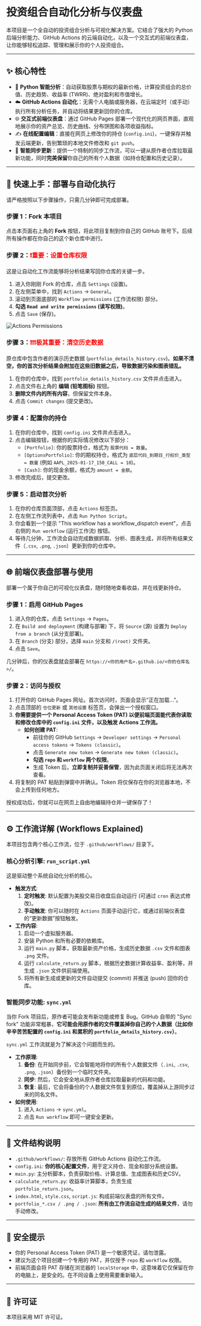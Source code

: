 # 投资组合自动化分析与仪表盘

本项目是一个全自动的投资组合分析与可视化解决方案。它结合了强大的 Python 后端分析能力、GitHub Actions 的云端自动化，以及一个交互式的前端仪表盘，让你能够轻松追踪、管理和展示你的个人投资组合。

---

## ✨ 核心特性

- 🧠 **Python 智能分析**：自动获取股票与期权的最新价格，计算投资组合的总价值、历史趋势、收益率 (TWRR)、绝对盈利和市值增长。
- ☁️ **GitHub Actions 自动化**：无需个人电脑或服务器，在云端定时（或手动）执行所有分析任务，并自动将结果更新回你的仓库。
- 🌐 **交互式前端仪表盘**：通过 GitHub Pages 部署一个现代化的网页界面，直观地展示你的资产总览、历史曲线、分布饼图和各项收益指标。
- ✍️ **在线配置编辑**：直接在网页上修改你的持仓 (`config.ini`)，一键保存并触发云端更新，告别繁琐的本地文件修改和 `git push`。
- 🔄 **智能同步更新**：提供一个特制的同步工作流，可以一键从原作者仓库拉取最新功能，同时**完美保留**你自己的所有个人数据（如持仓配置和历史记录）。

---

## 🚀 快速上手：部署与自动化执行

请严格按照以下步骤操作，只需几分钟即可完成部署。

### 步骤 1：Fork 本项目

点击本页面右上角的 **Fork** 按钮，将此项目复制到你自己的 GitHub 账号下。后续所有操作都在你自己的这个新仓库中进行。

### 步骤 2：<span style="color:red;">**❗️重要：设置仓库权限**</span>

这是让自动化工作流能够将分析结果写回你仓库的关键一步。

1.  进入你刚刚 Fork 的仓库，点击 `Settings` (设置)。
2.  在左侧菜单中，找到 `Actions` -> `General`。
3.  滚动到页面底部的 `Workflow permissions` (工作流权限) 部分。
4.  **勾选 `Read and write permissions` (读写权限)**。
5.  点击 `Save` (保存)。

![Actions Permissions](https://user-images.githubusercontent.com/132885883/277884531-01e40775-58d8-44e2-a74c-47402f0a4f5f.png)

### 步骤 3：<span style="color:red;">**❗️❗️❗️极其重要：清空历史数据**</span>

原仓库中包含作者的演示历史数据 (`portfolio_details_history.csv`)。**如果不清空，你的首次分析结果会附加在这些旧数据之后，导致数据污染和图表错乱。**

1.  在你的仓库中，找到 `portfolio_details_history.csv` 文件并点击进入。
2.  点击文件右上角的 **编辑 (铅笔图标)** 按钮。
3.  **删除文件内的所有内容**，但保留文件本身。
4.  点击 `Commit changes` (提交更改)。

### 步骤 4：配置你的持仓

1.  在你的仓库中，找到 `config.ini` 文件并点击进入。
2.  点击编辑按钮，根据你的实际情况修改以下部分：
    *   `[Portfolio]`: 你的股票持仓，格式为 `股票代码 = 数量`。
    *   `[OptionsPortfolio]`: 你的期权持仓，格式为 `底层代码_到期日_行权价_类型 = 数量` (例如 `AAPL_2025-01-17_150_CALL = 10`)。
    *   `[Cash]`: 你的现金余额，格式为 `amount = 金额`。
3.  修改完成后，提交更改。

### 步骤 5：启动首次分析

1.  在你的仓库页面顶部，点击 `Actions` 标签页。
2.  在左侧工作流列表中，点击 `Run Python Script`。
3.  你会看到一个提示 "This workflow has a workflow_dispatch event"，点击右侧的 `Run workflow` (运行工作流) 按钮。
4.  等待几分钟，工作流会自动完成数据抓取、分析、图表生成，并将所有结果文件（`.csv`, `.png`, `.json`）更新到你的仓库中。

---

## 🌐 前端仪表盘部署与使用

部署一个属于你自己的可视化仪表盘，随时随地查看收益，并在线更新持仓。

### 步骤 1：启用 GitHub Pages

1.  进入你的仓库，点击 `Settings` -> `Pages`。
2.  在 `Build and deployment` (构建与部署) 下，将 `Source` (源) 设置为 `Deploy from a branch` (从分支部署)。
3.  在 `Branch` (分支) 部分，选择 `main` 分支和 `/(root)` 文件夹。
4.  点击 `Save`。

几分钟后，你的仪表盘就会部署在 `https://<你的用户名>.github.io/<你的仓库名>/`。

### 步骤 2：访问与授权

1.  打开你的 GitHub Pages 网址。首次访问时，页面会显示“正在加载...”。
2.  点击顶部的 `仓位更新` 或 `其他设置` 标签页，会弹出一个授权窗口。
3.  **你需要提供一个 Personal Access Token (PAT) 以便前端页面能代表你读取和修改仓库中的 `config.ini` 文件，以及触发 Actions 工作流。**
    *   **如何创建 PAT**:
        *   前往你的 GitHub `Settings` -> `Developer settings` -> `Personal access tokens` -> `Tokens (classic)`。
        *   点击 `Generate new token` -> `Generate new token (classic)`。
        *   **勾选 `repo` 和 `workflow` 两个权限**。
        *   生成 Token 后，**立即复制并妥善保管**，因为此页面关闭后将无法再次查看。
4.  将复制的 PAT 粘贴到弹窗中并确认。Token 将仅保存在你的浏览器本地，不会上传到任何地方。

授权成功后，你就可以在网页上自由地编辑持仓并一键保存了！

---

## ⚙️ 工作流详解 (Workflows Explained)

本项目包含两个核心工作流，位于 `.github/workflows/` 目录下。

### 核心分析引擎: `run_script.yml`

这是驱动整个系统自动化分析的核心。

- **触发方式**:
    1.  **定时触发**: 默认配置为美股交易日收盘后自动运行 (可通过 `cron` 表达式修改)。
    2.  **手动触发**: 你可以随时在 `Actions` 页面手动运行它，或通过前端仪表盘的“更新数据”按钮触发。
- **工作内容**:
    1.  启动一个虚拟服务器。
    2.  安装 Python 和所有必要的依赖库。
    3.  运行 `main.py` 脚本，获取最新资产价格，生成历史数据 `.csv` 文件和图表 `.png` 文件。
    4.  运行 `calculate_return.py` 脚本，根据历史数据计算收益率、盈利等，并生成 `.json` 文件供前端使用。
    5.  将所有新生成或更新的文件自动提交 (commit) 并推送 (push) 回你的仓库。

### 智能同步功能: `sync.yml`

当你 Fork 项目后，原作者可能会发布新功能或修复 Bug。GitHub 自带的 "Sync fork" 功能非常粗暴，**它可能会用原作者的文件覆盖掉你自己的个人数据（比如你辛辛苦苦配置的 `config.ini` 和累积的 `portfolio_details_history.csv`）**。

`sync.yml` 工作流就是为了解决这个问题而生的。

- **工作原理**:
    1.  **备份**: 在开始同步前，它会智能地将你的所有个人数据文件（`.ini`, `.csv`, `.png`, `.json`）备份到一个临时文件夹。
    2.  **同步**: 然后，它会安全地从原作者仓库拉取最新的代码和功能。
    3.  **恢复**: 最后，它会将备份的个人数据文件恢复到原位，覆盖掉从上游同步过来的同名文件。
- **如何使用**:
    1.  进入 `Actions` -> `sync.yml`。
    2.  点击 `Run workflow` 即可一键安全更新。

---

## 📄 文件结构说明

-   `.github/workflows/`: 存放所有 GitHub Actions 自动化工作流。
-   `config.ini`: **你的核心配置文件**，用于定义持仓、现金和部分系统设置。
-   `main.py`: 主分析脚本，负责获取价格、计算总值、生成图表和历史CSV。
-   `calculate_return.py`: 收益率计算脚本，负责生成 `portfolio_return.json`。
-   `index.html`, `style.css`, `script.js`: 构成前端仪表盘的所有文件。
-   `portfolio_*.csv / .png / .json`: **所有由工作流自动生成的结果文件**，请勿手动修改。

---

## 🔐 安全提示

-   你的 Personal Access Token (PAT) 是一个敏感凭证，请勿泄露。
-   建议为这个项目创建一个专用的 PAT，并仅授予 `repo` 和 `workflow` 权限。
-   前端页面会将 PAT 存储在浏览器的 `localStorage` 中，这意味着它仅保留在你的电脑上，是安全的。在不同设备上使用需要重新输入。

---

## 📄 许可证

本项目采用 MIT 许可证。

